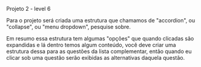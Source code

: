 Projeto 2 - level 6

Para o projeto será criada uma estrutura que chamamos de "accordion", ou "collapse", ou "menu dropdown", pesquise sobre.

Em resumo essa estrutura tem algumas "opções" que quando clicadas são expandidas e lá dentro temos algum conteúdo, você deve criar uma estrutura dessa para as questões da lista complementar, então quando eu clicar sob uma questão serão exibidas as alternativas daquela questão.